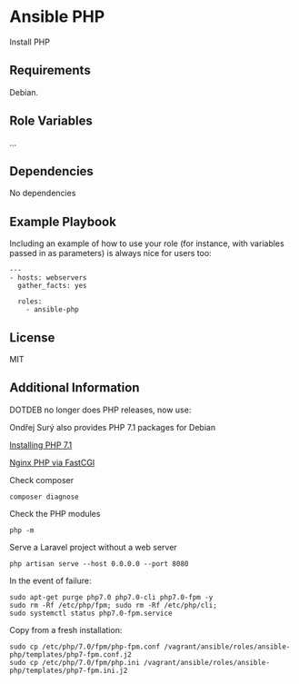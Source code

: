 Ansible PHP
==========

Install PHP

Requirements
------------

Debian.

Role Variables
--------------

...

Dependencies
------------

No dependencies

Example Playbook
----------------

Including an example of how to use your role (for instance, with variables passed in as parameters) is always nice for users too:

    ---
    - hosts: webservers
      gather_facts: yes

      roles:
        - ansible-php

License
-------

MIT

Additional Information
----------------------

DOTDEB no longer does PHP releases, now use:

Ondřej Surý also provides PHP 7.1 packages for Debian

[Installing PHP 7.1](https://www.colinodell.com/blog/2016-12/installing-php-7-1)

[Nginx PHP via FastCGI](http://wiki.nginx.org/Configuration#PHP_via_FastCGI)

Check composer

    composer diagnose

Check the PHP modules

    php -m

Serve a Laravel project without a web server

    php artisan serve --host 0.0.0.0 --port 8080

In the event of failure:

    sudo apt-get purge php7.0 php7.0-cli php7.0-fpm -y
    sudo rm -Rf /etc/php/fpm; sudo rm -Rf /etc/php/cli;
    sudo systemctl status php7.0-fpm.service

Copy from a fresh installation:

    ﻿sudo cp /etc/php/7.0/fpm/php-fpm.conf /vagrant/ansible/roles/ansible-php/templates/php7-fpm.conf.j2
    ﻿sudo cp /etc/php/7.0/fpm/php.ini /vagrant/ansible/roles/ansible-php/templates/php7-fpm.ini.j2
